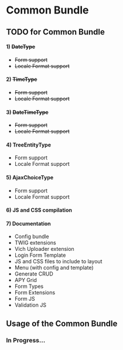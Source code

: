 Common Bundle
=============

TODO for Common Bundle
----------------------

#### 1) ~~DateType~~

* ~~Form support~~
* ~~Locale Format support~~

#### 2) ~~TimeType~~

* ~~Form support~~
* ~~Locale Format support~~

#### 3) ~~DateTimeType~~

* ~~Form support~~
* ~~Locale Format support~~

#### 4) TreeEntityType

* Form support
* Locale Format support

#### 5) AjaxChoiceType

* Form support
* Locale Format support

#### 6) JS and CSS compilation

#### 7) Documentation

* Config bundle
* TWIG extensions
* Vich Uploader extension
* Login Form Template
* JS and CSS files to include to layout
* Menu (with config and template)
* Generate CRUD
* APY Grid
* Form Types
* Form Extensions
* Form JS
* Validation JS

Usage of the Common Bundle
--------------------------

### In Progress...